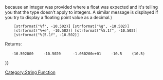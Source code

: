 because an integer was provided where a float was expected and it's
telling you that the  type doesn't apply to integers. A similar message
is displayed if you try to display a floating point value as a decimal.)

``` mtmacro numberLines
    [strformat("%f", -10.502)] [strformat("%g", -10.502)]
    [strformat("%+e", -10.502)] [strformat("%5.1f", -10.502)]
    [strformat("%(5.1f", -10.502)]
```

Returns:

`   -10.502000 `
`   -10.5020 `
`    -1.050200e+01 `
`   -10.5 `
`   (10.5)`

}}

[Category:String Function](Category:String_Function "wikilink")